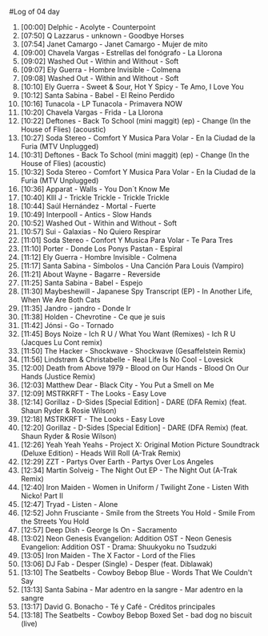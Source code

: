 #Log of 04 day

1. [00:00] Delphic - Acolyte - Counterpoint
1. [07:50] Q Lazzarus - unknown - Goodbye Horses
1. [07:54] Janet Camargo - Janet Camargo - Mujer de mito
1. [09:00] Chavela Vargas - Estrellas del fonógrafo - La Llorona
1. [09:02] Washed Out - Within and Without - Soft
1. [09:07] Ely Guerra - Hombre Invisible - Colmena
1. [09:08] Washed Out - Within and Without - Soft
1. [10:10] Ely Guerra - Sweet & Sour, Hot Y Spicy - Te Amo, I Love You
1. [10:12] Santa Sabina - Babel - El Reino Perdido
1. [10:16] Tunacola - LP Tunacola - Primavera NOW
1. [10:20] Chavela Vargas - Frida - La Llorona
1. [10:22] Deftones - Back To School (mini maggit) (ep) - Change (In the House of Flies) (acoustic)
1. [10:27] Soda Stereo - Comfort Y Musica Para Volar - En la Ciudad de la Furia (MTV Unplugged)
1. [10:31] Deftones - Back To School (mini maggit) (ep) - Change (In the House of Flies) (acoustic)
1. [10:32] Soda Stereo - Comfort Y Musica Para Volar - En la Ciudad de la Furia (MTV Unplugged)
1. [10:36] Apparat - Walls - You Don´t Know Me
1. [10:40] KIll J - Trickle Trickle - Trickle Trickle
1. [10:44] Saúl Hernández - Mortal - Fuerte
1. [10:49] Interpooll - Antics - Slow Hands
1. [10:52] Washed Out - Within and Without - Soft
1. [10:57] Sui - Galaxias - No Quiero Respirar
1. [11:01] Soda Stereo - Confort Y Musica Para Volar - Te Para Tres
1. [11:10] Porter - Donde Los Ponys Pastan - Espiral
1. [11:12] Ely Guerra - Hombre Invisible - Colmena
1. [11:17] Santa Sabina - Símbolos - Una Canción Para Louis (Vampiro)
1. [11:21] About Wayne - Bagarre - Reverside
1. [11:25] Santa Sabina - Babel - Espejo
1. [11:30] Maybeshewill - Japanese Spy Transcript (EP) - In Another Life, When We Are Both Cats
1. [11:35] Jandro - jandro - Donde Ir
1. [11:38] Holden - Chevrotine - Ce que je suis
1. [11:42] Jónsi - Go - Tornado
1. [11:45] Boys Noize - Ich R U / What You Want (Remixes) - Ich R U (Jacques Lu Cont remix)
1. [11:50] The Hacker - Shockwave - Shockwave (Gesaffelstein Remix)
1. [11:56] Lindstrøm & Christabelle - Real Life Is No Cool - Lovesick
1. [12:00] Death from Above 1979 - Blood on Our Hands - Blood On Our Hands (Justice Remix)
1. [12:03] Matthew Dear - Black City - You Put a Smell on Me
1. [12:09] MSTRKRFT - The Looks - Easy Love
1. [12:14] Gorillaz - D-Sides [Special Edition] - DARE (DFA Remix) (feat. Shaun Ryder & Rosie Wilson)
1. [12:18] MSTRKRFT - The Looks - Easy Love
1. [12:20] Gorillaz - D-Sides [Special Edition] - DARE (DFA Remix) (feat. Shaun Ryder & Rosie Wilson)
1. [12:26] Yeah Yeah Yeahs - Project X: Original Motion Picture Soundtrack (Deluxe Edition) - Heads Will Roll (A-Trak Remix)
1. [12:29] ZZT - Partys Over Earth - Partys Over Los Angeles
1. [12:34] Martin Solveig - The Night Out EP - The Night Out (A-Trak Remix)
1. [12:40] Iron Maiden - Women in Uniform / Twilight Zone - Listen With Nicko! Part II
1. [12:47] Tryad - Listen - Alone
1. [12:52] John Frusciante - Smile from the Streets You Hold - Smile From the Streets You Hold
1. [12:57] Deep Dish - George Is On - Sacramento
1. [13:02] Neon Genesis Evangelion: Addition OST - Neon Genesis Evangelion: Addition OST - Drama: Shuukyoku no Tsudzuki
1. [13:05] Iron Maiden - The X Factor - Lord of the Flies
1. [13:06] DJ Fab - Desper (Single) - Desper (feat. Diblawak)
1. [13:10] The Seatbelts - Cowboy Bebop Blue - Words That We Couldn't Say
1. [13:13] Santa Sabina - Mar adentro en la sangre - Mar adentro en la sangre
1. [13:17] David G. Bonacho - Té y Café - Créditos principales
1. [13:18] The Seatbelts - Cowboy Bebop Boxed Set - bad dog no biscuit (live)
